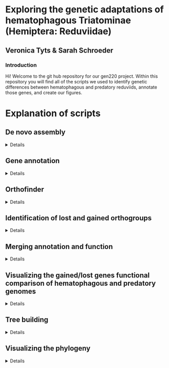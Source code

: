 # Exploring the genetic adaptations of hematophagous Triatominae (Hemiptera: Reduviidae)
## Veronica Tyts & Sarah Schroeder
### Introduction
Hi! Welcome to the git hub repository for our gen220 project. Within this repository you will find all of the scripts we used to identify genetic differences between hematophagous and predatory reduviids, annotate those genes, and create our figures.    

# Explanation of scripts 
## De novo assembly
<details>
  
We only needed to assemble RNA seq data for one species. We used the script **trinity.sh** in which we used the default settings of Trinity and included paths to fastq files of our data. 
</details>

## Gene annotation
<details>
  
We used the tool funannote to annote our whole genome sequences. Inputs for the script **funannotate.sh** should be annotated genomes in fasta file format. Note that the insect genome is large for this tool, so we made modifications accordingly. The cleaning step has been bypassed, minimum sequence length has been set at 5kb, RNA seq data of a closely related species was added as evidence for the predict tool, the minimum training models for Augustus was set to 100 genes, the Drosophila training model was used for Augustus, and both snap and gene mark software were turned off. Because the cleaning step was bypassed, the script **delete_scaffolds.py** can be used to delete scaffolds with less than 4 types of nucleotides.
The script **funannotate_annotate.sh** can then be used to complete annotation. Default settings are used in this script with insecta_odb10 busco database
</details>

## Orthofinder
<details>
  
Orthofinder can be used to identify orthogroups among species. The default settings are used within **orthofinder.sh** with protein fasta files created by funannotate as input.  
</details>

## Identification of lost and gained orthogroups
<details>
  
We used the script **orthofinder_out.py** to create tables listing the single copy and multiple copy orthogroups gained by the hematophagous reduviids, the single and multiple copy orthogroups lost by the reduviids, and the single copy orthogroups present in all six species. This script uses the Orthogroups.GeneCount.tsv file created by orthofinder as input. 
</details>

## Merging annotation and function

<details>

To merge gene annotations and functions identified with funannotate with the identified gained and lost genes, we used the script **combined_annotations.py**. The inputs for this script are the path to folder containing gained and lost orthogroup tables, orthogroups.tsv file created by orthofinder containing all orthogroups and the genes withing them, and the path to the folder containing gene annotations for each species. 
</details>

## Visualizing the gained/lost genes functional comparison of hematophagous and predatory genomes
<details>
We used matplotlib in Python to show the difference between gained/lost gene functions between hematophagous and predatory species. The script **Final_plot.ipynb** was used, functional types' details can be found in annotated files. 
</details>

## Tree building
<details>
  
### Add species names 
Before preparing data for a tree we first needed to add species names to the single copy ortholgroup fasta files created by orthofinder using the script **rename_orthofinder_align.py**. Inputs include a names list containing the name of all species in order of the columns from Orthogroups.tsv (output of orthofinder), as well as a path to the directory of single copy orthogroup fasta files created by orthofinder. 

### Align and trim and create tree file
Sequences can now be prepared for a tree using **align_and_trim.sh**. Default settings of muscle and trimal are used to allin and trim sequences. IQ-tree is using with 1000 bootstrap replicates and 1000 likelihood ratio test replicates. The -con -t tree commands are used to obtain a consensus tree file. 
  
</details>

## Visualizing the phylogeny
<details>
  
We used ggtree in R to visualize our phylogeny. The script **ggtree.R** was used and hematophagous species were marked by red tip labels. A color gradient with legend was also created for detailing branches with bootstrap support. 
</details>
